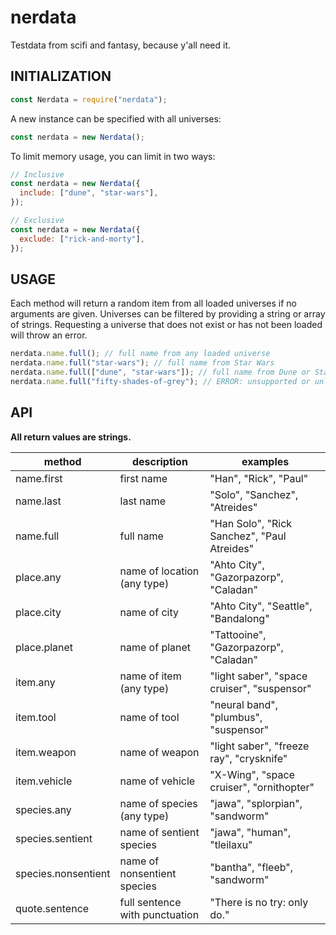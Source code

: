 # nerdata

Testdata from scifi and fantasy, because y'all need it.

## INITIALIZATION

```js
const Nerdata = require("nerdata");
```

A new instance can be specified with all universes:

```js
const nerdata = new Nerdata();
```

To limit memory usage, you can limit in two ways:

```js
// Inclusive
const nerdata = new Nerdata({
  include: ["dune", "star-wars"],
});
```

```js
// Exclusive
const nerdata = new Nerdata({
  exclude: ["rick-and-morty"],
});
```

## USAGE

Each method will return a random item from all loaded universes if no arguments are given. Universes can be filtered by providing a string or array of strings. Requesting a universe that does not exist or has not been loaded will throw an error.

```js
nerdata.name.full(); // full name from any loaded universe
nerdata.name.full("star-wars"); // full name from Star Wars
nerdata.name.full(["dune", "star-wars"]); // full name from Dune or Star Wars
nerdata.name.full("fifty-shades-of-grey"); // ERROR: unsupported or unloaded
```

## API

**All return values are strings.**

| method              | description                    | examples                                    |
| ------------------- | ------------------------------ | ------------------------------------------- |
| name.first          | first name                     | "Han", "Rick", "Paul"                       |
| name.last           | last name                      | "Solo", "Sanchez", "Atreides"               |
| name.full           | full name                      | "Han Solo", "Rick Sanchez", "Paul Atreides" |
| place.any           | name of location (any type)    | "Ahto City", "Gazorpazorp", "Caladan"       |
| place.city          | name of city                   | "Ahto City", "Seattle", "Bandalong"         |
| place.planet        | name of planet                 | "Tattooine", "Gazorpazorp", "Caladan"       |
| item.any            | name of item (any type)        | "light saber", "space cruiser", "suspensor" |
| item.tool           | name of tool                   | "neural band", "plumbus", "suspensor"       |
| item.weapon         | name of weapon                 | "light saber", "freeze ray", "crysknife"    |
| item.vehicle        | name of vehicle                | "X-Wing", "space cruiser", "ornithopter"    |
| species.any         | name of species (any type)     | "jawa", "splorpian", "sandworm"             |
| species.sentient    | name of sentient species       | "jawa", "human", "tleilaxu"                 |
| species.nonsentient | name of nonsentient species    | "bantha", "fleeb", "sandworm"               |
| quote.sentence      | full sentence with punctuation | "There is no try: only do."                 |
